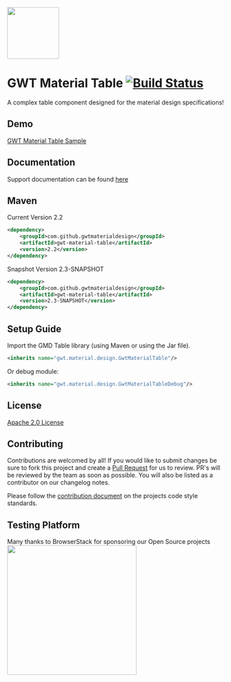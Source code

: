 <img src="https://i.imgur.com/AKO3awU.png" width="120px" />

# GWT Material Table [![Build Status](https://travis-ci.org/GwtMaterialDesign/gwt-material-table.svg?branch=master)](https://travis-ci.org/GwtMaterialDesign/gwt-material-table)

A complex table component designed for the material design specifications!

## Demo
[GWT Material Table Sample](https://github.com/GwtMaterialDesign/gwt-material-table-sample)

## Documentation
Support documentation can be found [here](https://github.com/GwtMaterialDesign/gwt-material-table/wiki)

## Maven
Current Version 2.2
```xml
<dependency>
    <groupId>com.github.gwtmaterialdesign</groupId>
    <artifactId>gwt-material-table</artifactId>
    <version>2.2</version>
</dependency>
```

Snapshot Version 2.3-SNAPSHOT
```xml
<dependency>
    <groupId>com.github.gwtmaterialdesign</groupId>
    <artifactId>gwt-material-table</artifactId>
    <version>2.3-SNAPSHOT</version>
</dependency>
```

## Setup Guide
Import the GMD Table library (using Maven or using the Jar file).

```xml
<inherits name="gwt.material.design.GwtMaterialTable"/>
```
Or debug module:
```xml
<inherits name="gwt.material.design.GwtMaterialTableDebug"/>
```

## License
[Apache 2.0 License](https://github.com/GwtMaterialDesign/gwt-material-table/blob/master/LICENSE.md)

## Contributing
Contributions are welcomed by all! If you would like to submit changes be sure to fork this project and create a [Pull Request](https://yangsu.github.io/pull-request-tutorial/) for us to review. PR's will be reviewed by the team as soon as possible. You will also be listed as a contributor on our changelog notes.

Please follow the [contribution document](https://github.com/GwtMaterialDesign/gwt-material/wiki/Contributing) on the projects code style standards.

## Testing Platform
Many thanks to BrowserStack for sponsoring our Open Source projects<br/>
<a href="https://www.browserstack.com/" target="_blank">
    <img width="300px" src="https://www.browserstack.com/images/layout/browserstack-logo-600x315.png"/>
</a>
